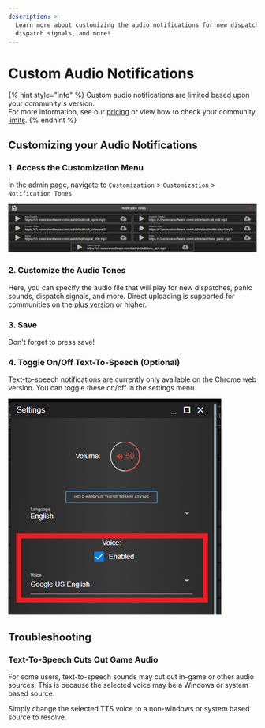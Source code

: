 ```yaml
---
description: >-
  Learn more about customizing the audio notifications for new dispatches,
  dispatch signals, and more!
---
```


# Custom Audio Notifications

{% hint style="info" %}
Custom audio notifications are limited based upon your community's version.\
For more information, see our [pricing](../../pricing/faq/) or view how to check your community [limits](../getting-started/view-your-limits.md).
{% endhint %}

## Customizing your Audio Notifications

### 1. Access the Customization Menu

In the admin page, navigate to `Customization` > `Customization` > `Notification Tones`&#x20;

![Sonoran CAD - Custom Audio Notifications](<../../.gitbook/assets/image (38).png>)

### 2. Customize the Audio Tones

Here, you can specify the audio file that will play for new dispatches, panic sounds, dispatch signals, and more. Direct uploading is supported for communities on the [plus version](../../pricing/faq/) or higher.

### 3. Save

Don't forget to press save!

### 4. Toggle On/Off Text-To-Speech (Optional)

Text-to-speech notifications are currently only available on the Chrome web version. You can toggle these on/off in the settings menu.

![Sonoran CAD - Toggle TTS](<../../.gitbook/assets/image (58).png>)

## Troubleshooting

### Text-To-Speech Cuts Out Game Audio

For some users, text-to-speech sounds may cut out in-game or other audio sources. This is because the selected voice may be a Windows or system based source.

Simply change the selected TTS voice to a non-windows or system based source to resolve.
